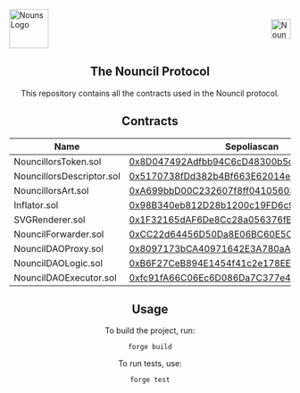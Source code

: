 <div style="display: flex; align-items: center; justify-content: space-between;">
  <img src="https://raw.githubusercontent.com/nounsDAO/nouns-monorepo/master/packages/nouns-assets/images/v0/4-glasses/glasses-square-blue-med-saturated.png" alt="Nouns Logo" width="70">
  <img src="https://raw.githubusercontent.com/curelycue/nouncillors-contracts/main/assets/your-image.png" alt="Nouncil Logo" width="35">
</div>

<h2 align="center">The Nouncil Protocol</h2>

<p align="center">
  This repository contains all the contracts used in the Nouncil protocol.
</p>

<h2 align="center">Contracts</h2>

<table align="center">
  <thead>
    <tr>
      <th>Name</th>
      <th>Sepoliascan</th>
      <th>Etherscan</th>
    </tr>
  </thead>
  <tbody>
  <tr>
    <td>NouncillorsToken.sol</td>
    <td><a href="https://sepolia.etherscan.io/address/0x8D047492Adfbb94C6cD48300b5df5e7872Ad0C40">0x8D047492Adfbb94C6cD48300b5df5e7872Ad0C40</a></td>
    <td>-</td>
  </tr>
  <tr>
    <td>NouncillorsDescriptor.sol</td>
    <td><a href="https://sepolia.etherscan.io/address/0x5170738fDd382b4Bf663E62014e5156C627b208a">0x5170738fDd382b4Bf663E62014e5156C627b208a</a></td>
    <td>-</td>
  </tr>
  <tr>
    <td>NouncillorsArt.sol</td>
    <td><a href="https://sepolia.etherscan.io/address/0xA699bbD00C232607f8ff04105603f40282F47fA5">0xA699bbD00C232607f8ff04105603f40282F47fA5</a></td>
    <td>-</td>
  </tr>
  <tr>
    <td>Inflator.sol</td>
    <td><a href="https://sepolia.etherscan.io/address/0x98B340eb812D28b1200c19FD6c9401e12E9C8437">0x98B340eb812D28b1200c19FD6c9401e12E9C8437</a></td>
    <td>-</td>
  </tr>
  <tr>
    <td>SVGRenderer.sol</td>
    <td><a href="https://sepolia.etherscan.io/address/0x1F32165dAF6De8Cc28a056376fE0d3C6D56A692b">0x1F32165dAF6De8Cc28a056376fE0d3C6D56A692b</a></td>
    <td>-</td>
  </tr>
  <tr>
    <td>NouncilForwarder.sol</td>
    <td><a href="https://sepolia.etherscan.io/address/0xCC22d64456D50Da8E06BC60E5C07D73a1AD5B344">0xCC22d64456D50Da8E06BC60E5C07D73a1AD5B344</a></td>
    <td>-</td>
  </tr>
    <tr>
      <td>NouncilDAOProxy.sol</td>
      <td><a href = "https:sepolia.etherscan.io/address/0x8097173bCA40971642E3A780aAd420a45E8Cb610">0x8097173bCA40971642E3A780aAd420a45E8Cb610</a></td>
      <td>-</td>
    </tr>
    <tr>
      <td>NouncilDAOLogic.sol</td>
      <td><a href = "https:sepolia.etherscan.io/address/0xB6F27CeB894E1454f41c2e178EEe016b66591210">0xB6F27CeB894E1454f41c2e178EEe016b66591210</a></td>
      <td>-</td>
    </tr>
    <tr>
      <td>NouncilDAOExecutor.sol</td>
      <td><a href = "https:sepolia.etherscan.io/address/0xfc91fA66C06Ec6D086Da7C377e4403Fb51dB0474">0xfc91fA66C06Ec6D086Da7C377e4403Fb51dB0474</a></td>
      <td>-</td>
    </tr>
  </tbody>
</table>

<h2 align="center">Usage</h2>

<p align="center">
  To build the project, run:
</p>

<div align="center">
<pre>
<code>forge build</code>
</pre>
</div>

<p align="center">
  To run tests, use:
</p>

<div align="center">
<pre>
<code>forge test</code>
</pre>
</div>

<h3 align="center">️</h3>
